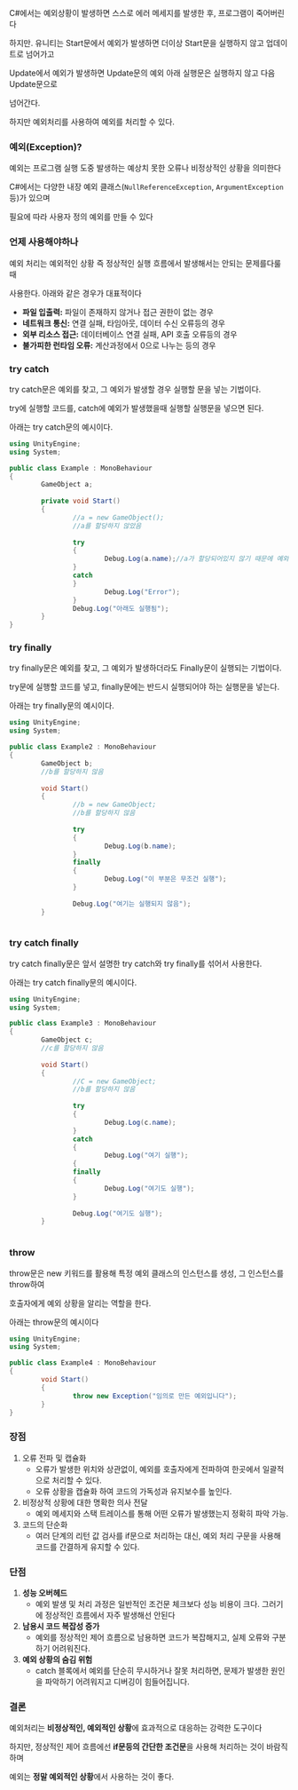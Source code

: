 C#에서는 예외상황이 발생하면 스스로 에러 메세지를 발생한 후, 프로그램이 죽어버린다

하지만. 유니티는 Start문에서 예외가 발생하면 더이상 Start문을 실행하지 않고 업데이트로 넘어가고

Update에서 예외가 발생하면 Update문의 예외 아래 실행문은 실행하지 않고 다음 Update문으로

넘어간다.

하지만 예외처리를 사용하여 예외를 처리할 수 있다.

### 예외(Exception)?

예외는 프로그램 실행 도중 발생하는 예상치 못한 오류나 비정상적인 상황을 의미한다

C#에서는 다양한 내장 예외 클래스(`NullReferenceException`, `ArgumentException` 등)가 있으며

필요에 따라 사용자 정의 예외를 만들 수 있다

### 언제 사용해야하나

예외 처리는 예외적인 상황 즉 정상적인 실행 흐름에서 발생해서는 안되는 문제를다룰 때

사용한다. 아래와 같은 경우가 대표적이다

- **파일 입출력:** 파일이 존재하지 않거나 접근 권한이 없는 경우
- **네트워크 통신:** 연결 실패, 타임아웃, 데이터 수신 오류등의 경우
- **외부 리소스 접근:** 데이터베이스 연결 실패, API 호출 오류등의 경우
- **불가피한 런타임 오류:** 계산과정에서 0으로 나누는 등의 경우

### try catch

try catch문은 예외를 찾고, 그 예외가 발생할 경우 실행할 문을 넣는 기법이다.

try에 실행할 코드를, catch에 예외가 발생했을때 실행할 실행문을 넣으면 된다.

아래는 try catch문의 예시이다.

```csharp
using UnityEngine;
using System;

public class Example : MonoBehaviour
{
		GameObject a;
		
		private void Start()
		{
				//a = new GameObject();
				//a를 할당하지 않았음
				
				try
				{
						Debug.Log(a.name);//a가 할당되어있지 않기 때문에 예외가 발생하게 된다.
				}
				catch
				}
						Debug.Log("Error");
				}
				Debug.Log("아래도 실행됨");
		}
}
```

### try finally

try finally문은 예외를 찾고, 그 예외가 발생하더라도 Finally문이 실행되는 기법이다.

try문에 실행할 코드를 넣고, finally문에는 반드시 실행되어야 하는 실행문을 넣는다.

아래는 try finally문의 예시이다.

```csharp
using UnityEngine;
using System;

public class Example2 : MonoBehaviour
{
		GameObject b;
		//b를 할당하지 않음
		
		void Start()
		{
				//b = new GameObject;
				//b를 할당하지 않음
				
				try
				{
						Debug.Log(b.name);
				}
				finally
				{
						Debug.Log("이 부분은 무조건 실행");
				}
				
				Debug.Log("여기는 실행되지 않음");
		}
		
```

### try catch finally

try catch finally문은 앞서 설명한 try catch와 try finally를 섞어서 사용한다.

아래는 try catch finally문의 예시이다.

```csharp
using UnityEngine;
using System;

public class Example3 : MonoBehaviour
{
		GameObject c;
		//c를 할당하지 않음
		
		void Start()
		{
				//C = new GameObject;
				//b를 할당하지 않음
				
				try
				{
						Debug.Log(c.name);
				}
				catch
				{
						Debug.Log("여기 실행");
				{
				finally
				{
						Debug.Log("여기도 실행");
				}
				
				Debug.Log("여기도 실행");
		}
		
```

### throw

throw문은 new 키워드를 활용해 특정 예외 클래스의 인스턴스를 생성, 그 인스턴스를 throw하여

호출자에게 예외 상황을 알리는 역할을 한다.

아래는 throw문의 예시이다

```csharp
using UnityEngine;
using System;

public class Example4 : MonoBehaviour
{
		void Start()
		{
				throw new Exception("임의로 만든 예외입니다");
		}
}
```

### 장점

1. 오류 전파 및 캡슐화
    - 오류가 발생한 위치와 상관없이, 예외를 호출자에게 전파하여 한곳에서 일괄적으로 처리할 수 있다.
    - 오류 상황을 캡슐화 하여 코드의 가독성과 유지보수를 높인다.
2. 비정상적 상황에 대한 명확한 의사 전달
    - 예외 메세지와 스택 트레이스를 통해 어떤 오류가 발생했는지 정확히 파악 가능.
3. 코드의 단순화
    - 여러 단계의 리턴 값 검사를 if문으로 처리하는 대신, 예외 처리 구문을 사용해 코드를 간결하게 유지할 수 있다.

### 단점

1. **성능 오버헤드**
    - 예외 발생 및 처리 과정은 일반적인 조건문 체크보다 성능 비용이 크다. 그러기에 정상적인 흐름에서 자주 발생해선 안된다
2. **남용시 코드 복잡성 증가**
    - 예외를 정상적인 제어 흐름으로 남용하면 코드가 복잡해지고, 실제 오류와 구분하기 어려워진다.
3. **예외 상황의 숨김 위험**
    - catch 블록에서 예외를 단순히 무시하거나 잘못 처리하면, 문제가 발생한 원인을 파악하기 어려워지고 디버깅이 힘들어집니다.

### 결론

예외처리는 **비정상적인, 예외적인 상황**에 효과적으로 대응하는 강력한 도구이다

하지만, 정상적인 제어 흐름에선 **if문등의 간단한 조건문**을 사용해 처리하는 것이 바람직하며

예외는 **정말 예외적인 상황**에서 사용하는 것이 좋다.
